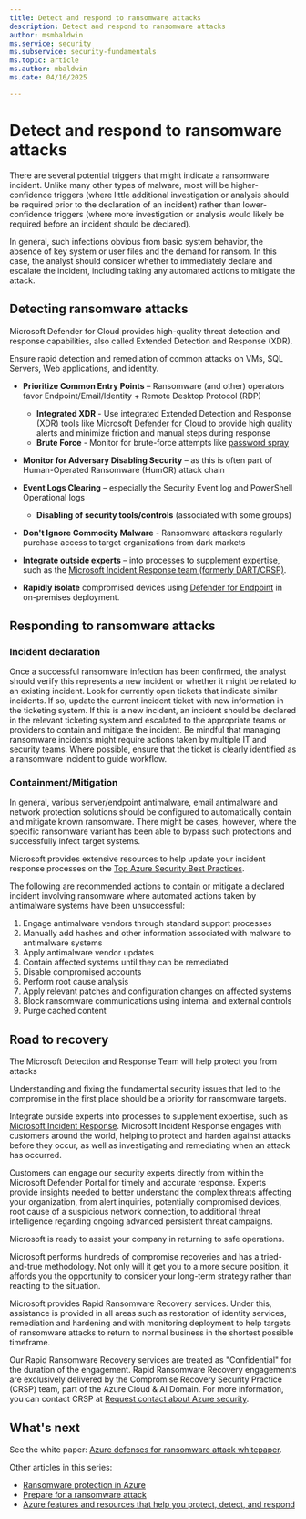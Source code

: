 ```yaml
---
title: Detect and respond to ransomware attacks
description: Detect and respond to ransomware attacks
author: msmbaldwin
ms.service: security
ms.subservice: security-fundamentals
ms.topic: article
ms.author: mbaldwin
ms.date: 04/16/2025

---
```


# Detect and respond to ransomware attacks

There are several potential triggers that might indicate a ransomware incident.  Unlike many other types of malware, most will be higher-confidence triggers (where little additional investigation or analysis should be required prior to the declaration of an incident) rather than lower-confidence triggers (where more investigation or analysis would likely be required before an incident should be declared).  

In general, such infections obvious from basic system behavior, the absence of key system or user files and the demand for ransom.  In this case, the analyst should consider whether to immediately declare and escalate the incident, including taking any automated actions to mitigate the attack. 

## Detecting ransomware attacks

Microsoft Defender for Cloud provides high-quality threat detection and response capabilities, also called Extended Detection and Response (XDR).

Ensure rapid detection and remediation of common attacks on VMs, SQL Servers, Web applications, and identity.

- **Prioritize Common Entry Points** – Ransomware (and other) operators favor Endpoint/Email/Identity + Remote Desktop Protocol (RDP)
  - **Integrated XDR** - Use integrated Extended Detection and Response (XDR) tools like Microsoft [Defender for Cloud](https://azure.microsoft.com/services/azure-defender/) to provide high quality alerts and minimize friction and manual steps during response
  - **Brute Force** - Monitor for brute-force attempts like [password spray](/defender-for-identity/compromised-credentials-alerts)
- **Monitor for Adversary Disabling Security** – as this is often part of Human-Operated Ransomware (HumOR) attack chain

- **Event Logs Clearing** – especially the Security Event log and PowerShell Operational logs
  - **Disabling of security tools/controls** (associated with some groups)
- **Don't Ignore Commodity Malware** - Ransomware attackers regularly purchase access to target organizations from dark markets
- **Integrate outside experts** – into processes to supplement expertise, such as the [Microsoft Incident Response team (formerly DART/CRSP)](https://aka.ms/dart).
- **Rapidly isolate** compromised devices using [Defender for Endpoint](/windows/security/threat-protection/microsoft-defender-atp/respond-machine-alerts#isolate-devices-from-the-network) in on-premises deployment.

## Responding to ransomware attacks

### Incident declaration

Once a successful ransomware infection has been confirmed, the analyst should verify this represents a new incident or whether it might be related to an existing incident.  Look for currently open tickets that indicate similar incidents.  If so, update the current incident ticket with new information in the ticketing system. If this is a new incident, an incident should be declared in the relevant ticketing system and escalated to the appropriate teams or providers to contain and mitigate the incident.  Be mindful that managing ransomware incidents might require actions taken by multiple IT and security teams.  Where possible, ensure that the ticket is clearly identified as a ransomware incident to guide workflow.

### Containment/Mitigation

In general, various server/endpoint antimalware, email antimalware and network protection solutions should be configured to automatically contain and mitigate known ransomware.  There might be cases, however, where the specific ransomware variant has been able to bypass such protections and successfully infect target systems.

Microsoft provides extensive resources to help update your incident response processes on the [Top Azure Security Best Practices](/azure/cloud-adoption-framework/secure/security-top-10#4-process-update-incident-response-processes-for-cloud).

The following are recommended actions to contain or mitigate a declared incident involving ransomware where automated actions taken by antimalware systems have been unsuccessful:

1. Engage antimalware vendors through standard support processes
1. Manually add hashes and other information associated with malware to antimalware systems  
1. Apply antimalware vendor updates
1. Contain affected systems until they can be remediated 
1. Disable compromised accounts
1. Perform root cause analysis
1. Apply relevant patches and configuration changes on affected systems  
1. Block ransomware communications using internal and external controls
1. Purge cached content

## Road to recovery

The Microsoft Detection and Response Team will help protect you from attacks

Understanding and fixing the fundamental security issues that led to the compromise in the first place should be a priority for ransomware targets.

Integrate outside experts into processes to supplement expertise, such as [Microsoft Incident Response](https://aka.ms/dart). Microsoft Incident Response engages with customers around the world, helping to protect and harden against attacks before they occur, as well as investigating and remediating when an attack has occurred.

Customers can engage our security experts directly from within the Microsoft Defender Portal for timely and accurate response. Experts provide insights needed to better understand the complex threats affecting your organization, from alert inquiries, potentially compromised devices, root cause of a suspicious network connection, to additional threat intelligence regarding ongoing advanced persistent threat campaigns.

Microsoft is ready to assist your company in returning to safe operations.

Microsoft performs hundreds of compromise recoveries and has a tried-and-true methodology. Not only will it get you to a more secure position, it affords you the opportunity to consider your long-term strategy rather than reacting to the situation. 

Microsoft provides Rapid Ransomware Recovery services. Under this, assistance is provided in all areas such as restoration of identity services, remediation and hardening and with monitoring deployment to help targets of ransomware attacks to return to normal business in the shortest possible timeframe.

Our Rapid Ransomware Recovery services are treated as "Confidential" for the duration of the engagement. Rapid Ransomware Recovery engagements are exclusively delivered by the Compromise Recovery Security Practice (CRSP) team, part of the Azure Cloud & AI Domain. For more information, you can contact CRSP at [Request contact about Azure security](https://azure.microsoft.com/overview/meet-with-an-azure-specialist/). 

## What's next

See the white paper: [Azure defenses for ransomware attack whitepaper](https://azure.microsoft.com/resources/azure-defenses-for-ransomware-attack).

Other articles in this series:

- [Ransomware protection in Azure](ransomware-protection.md)
- [Prepare for a ransomware attack](ransomware-prepare.md)
- [Azure features and resources that help you protect, detect, and respond](ransomware-features-resources.md)
